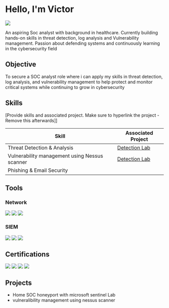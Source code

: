 # Hello, I'm Victor
<a href="https://linkedin.com/victor-matage-9a707973/"><img src="https://img.shields.io/badge/-LinkedIn-0072b1?&style=for-the-badge&logo=linkedin&logoColor=white" /></a>



An aspiring Soc analyst with background in healthcare. Currently building hands-on skills in threat detection, log analysis and Vulnerability management. Passion about defending systems and continuously learning in the cybersecurity field

## Objective


To secure a SOC analyst role where i can apply my skills in threat detection, log analysis, and vulnerability management to help protect and monitor critical systems while continuing to grow in cybersecurity

## Skills
[Provide skills and associated project. Make sure to hyperlink the project - Remove this afterwards]]

| Skill                                         | Associated Project         |
|-----------------------------------------------|----------------------------|
|Threat Detection & Analysis    | <a href="https://google.com">Detection Lab</a>|
| Vulnerability management using Nessus scanner| <a href="https://google.com">Detection Lab</a>|
|Phishing & Email Security


## Tools


### Network
<div>
    <img src="https://img.shields.io/badge/-Wireshark-1679A7?&style=for-the-badge&logo=Wireshark&logoColor=white" />
    <img src="https://img.shields.io/badge/-Suricata-EF3B2D?&style=for-the-badge&logo=Suricata&logoColor=white" />
    <img src="https://img.shields.io/badge/-Cisco_Packet_Tracer-0078D7?&style=for-the-badge&logo=Cisco&logoColor=white" />
</div>



</div>

### SIEM
<div>
    <img src="https://img.shields.io/badge/-Microsoft_Sentinel-0078D4?&style=for-the-badge&logo=Microsoft&logoColor=white" />
    <img src="https://img.shields.io/badge/-Splunk-000000?&style=for-the-badge&logo=Splunk&logoColor=white" />
    <img src="https://img.shields.io/badge/-Nessus-005571?style=for-the-badge&logo=Tenable&logoColor=white" />

</div>

## Certifications

<div>
<img src="https://img.shields.io/badge/-Security%2B-FF0000?&style=for-the-badge&logo=CompTIA&logoColor=white" />
<img src="https://img.shields.io/badge/-Network%2B-007ACC?&style=for-the-badge&logo=CompTIA&logoColor=white" />
<img src="https://img.shields.io/badge/-A%2B-4D4D4D?&style=for-the-badge&logo=CompTIA&logoColor=white" />
<img src="https://img.shields.io/badge/-Microsoft%20Azure%20900-0078D4?&style=for-the-badge&logo=Microsoft%20Azure&logoColor=white" />

    

</div>

## Projects
- Home SOC honeyport with microsoft sentinel Lab
- vulneralibility management using nessus scanner

